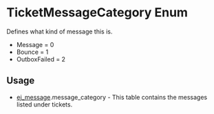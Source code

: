 <properties generated="1" SortOrder="990" />

# TicketMessageCategory Enum

Defines what kind of message this is.

* Message = 0
* Bounce = 1
* OutboxFailed = 2

## Usage
* [ej_message](ej_message.md).message_category - This table contains the messages listed under tickets.

